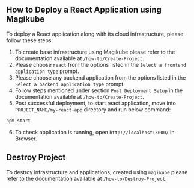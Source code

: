 ## How to Deploy a React Application using Magikube
To deploy a React application along with its cloud infrastructure, please follow these steps:

1. To create base infrastructure using Magikube please refer to the documentation available at `/how-to/Create-Project`.
2. Please choose `react` from the options listed in the `Select a frontend application type` prompt.
3. Please choose any backend application from the options listed in the `Select a backend application type` prompt.
4. Follow steps mentioned under section `Post Deployment Setup` in the documentation available at `/how-to/Create-Project`.
5. Post successful deployment, to start react application, move into `PROJECT_NAME/my-react-app` directory and run below command:
```bash
npm start
```
6. To check application is running, open `http://localhost:3000/` in Browser.
 
## Destroy Project
To destroy infrastructure and applications, created using `magikube` please refer to the documentation available at `/how-to/Destroy-Project`.
